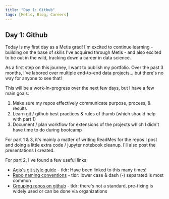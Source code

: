 ```yaml
---
title: "Day 1: Github"
tags: [Metis, Blog, Careers]
---
```


## Day 1: Github

Today is my first day as a Metis grad! I'm excited to continue learning - building on the base of skills I've acquired through Metis - and also excited to be out in the wild, tracking down a career in data science. 

As a first step on this journey, I want to publish my portfolio. Over the past 3 months, I've labored over multiple end-to-end data projects... but there's no way for anyone to see that!

This will be a work-in-progress over the next few days, but I have a few main goals:
1) Make sure my repos effectively communicate purpose, process, & results
2) Learn git / github best practices & rules of thumb (which should help with part 1)
3) Document / plan workflow for extensions of the projects which I didn't have time to do during bootcamp

For part 1 & 3, it's mainly a matter of writing ReadMes for the repos I post and doing a little extra code / jupyter notebook cleanup. I'll also post the presentations I created.

For part 2, I've found a few useful links:
* [Agis's git style guide](https://github.com/agis/git-style-guide) - tldr: Have been linked to this many times!
* [Repo naming conventions](https://stackoverflow.com/questions/11947587/is-there-a-naming-convention-for-git-repositories) - tldr: lower case & dash (-) separated is most common 
* [Grouping repos on github](https://stackoverflow.com/questions/20908994/grouping-repos-on-github) - tldr: there's not a standard, pre-fixing is widely used or can be done via organizations
